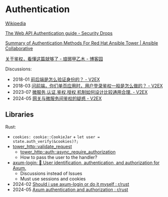 # Authentication
[Wikipedia](https://en.wikipedia.org/wiki/Authentication)

[The Web API Authentication guide - Security Drops](https://www.securitydrops.com/the-web-api-authentication-guide/)

[Summary of Authentication Methods For Red Hat Ansible Tower | Ansible Collaborative](https://www.ansible.com/blog/summary-of-authentication-methods-in-red-hat-ansible-tower/)

[关于鉴权，看懂这篇就够了 - 琅琊甲乙木 - 博客园](https://www.cnblogs.com/erichi101/p/15225947.html)

Discussions:
- 2018-01 [前后端是怎么验证身份的？ - V2EX](https://global.v2ex.com/t/425736)
- 2018-03 [问前端，你们单页应用时，用户登录鉴权一般是怎么做的？ - V2EX](https://cn.v2ex.com/t/439490)
- 2023-07 [微服务,认证,鉴权,授权 机制如何设计比较通用合理. - V2EX](https://cn.v2ex.com/t/959513)
- 2024-05 [网关与微服务间鉴权的疑惑 - V2EX](https://www.v2ex.com/t/1038123)

## Libraries
Rust:
- `cookies: cookie::CookieJar` + `let user = state.auth_verify(&cookies)?;`
- [tower_http::validate_request](https://docs.rs/tower-http/latest/tower_http/validate_request/index.html)
  - [tower_http::auth::async_require_authorization](https://docs.rs/tower-http/latest/tower_http/auth/async_require_authorization/index.html)
  - How to pass the user to the handler?
- [axum-login: 🪪 User identification, authentication, and authorization for Axum.](https://github.com/maxcountryman/axum-login)
  - Discussions instead of Issues
  - Must use sessions and cookies
- 2024-02 [Should i use axum-login or do it myself : r/rust](https://www.reddit.com/r/rust/comments/1ajpcv2/should_i_use_axumlogin_or_do_it_myself/)
- 2024-05 [Axum authentication and authorization : r/rust](https://www.reddit.com/r/rust/comments/1d1qmnb/axum_authentication_and_authorization/)